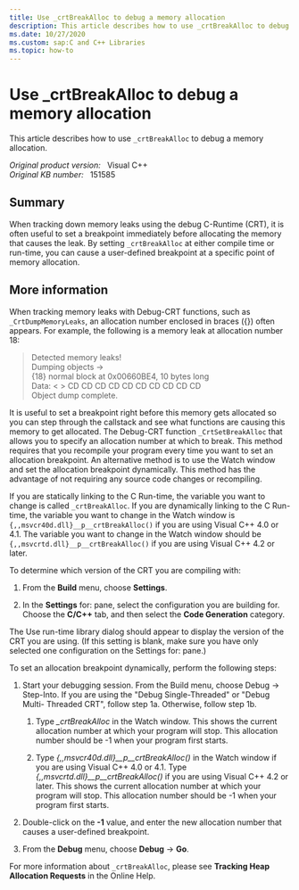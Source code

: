 ```yaml
---
title: Use _crtBreakAlloc to debug a memory allocation
description: This article describes how to use _crtBreakAlloc to debug a memory allocation.
ms.date: 10/27/2020
ms.custom: sap:C and C++ Libraries
ms.topic: how-to
---
```

# Use _crtBreakAlloc to debug a memory allocation

This article describes how to use `_crtBreakAlloc` to debug a memory allocation.

_Original product version:_ &nbsp; Visual C++  
_Original KB number:_ &nbsp; 151585

## Summary

When tracking down memory leaks using the debug C-Runtime (CRT), it is often useful to set a breakpoint immediately before allocating the memory that causes the leak. By setting `_crtBreakAlloc` at either compile time or run-time, you can cause a user-defined breakpoint at a specific point of memory allocation.

## More information

When tracking memory leaks with Debug-CRT functions, such as `_CrtDumpMemoryLeaks`, an allocation number enclosed in braces ({}) often appears. For example, the following is a memory leak at allocation number 18:

> Detected memory leaks!  
Dumping objects ->  
{18} normal block at 0x00660BE4, 10 bytes long  
Data: < > CD CD CD CD CD CD CD CD CD CD  
Object dump complete.  

It is useful to set a breakpoint right before this memory gets allocated so you can step through the callstack and see what functions are causing this memory to get allocated. The Debug-CRT function `_CrtSetBreakAlloc` that allows you to specify an allocation number at which to break. This method requires that you recompile your program every time you want to set an allocation breakpoint. An alternative method is to use the Watch window and set the allocation breakpoint dynamically. This method has the advantage of not requiring any source code changes or recompiling.

If you are statically linking to the C Run-time, the variable you want to change is called `_crtBreakAlloc`. If you are dynamically linking to the C Run-time, the variable you want to change in the Watch window is `{,,msvcr40d.dll}__p__crtBreakAlloc()` if you are using Visual C++ 4.0 or 4.1. The variable you want to change in the Watch window should be `{,,msvcrtd.dll}__p__crtBreakAlloc()` if you are using Visual C++ 4.2 or later.

To determine which version of the CRT you are compiling with:

1. From the **Build** menu, choose **Settings**.

2. In the **Settings** for: pane, select the configuration you are building for. Choose the **C/C++** tab, and then select the **Code Generation** category.

The Use run-time library dialog should appear to display the version of the CRT you are using. (If this setting is blank, make sure you have only selected one configuration on the Settings for: pane.)

To set an allocation breakpoint dynamically, perform the following steps:

1. Start your debugging session. From the Build menu, choose Debug -> Step-Into. If you are using the "Debug Single-Threaded" or "Debug Multi- Threaded CRT", follow step 1a. Otherwise, follow step 1b.

    1. Type *_crtBreakAlloc* in the Watch window. This shows the current allocation number at which your program will stop. This allocation number should be -1 when your program first starts.

    2. Type *{,,msvcr40d.dll}__p__crtBreakAlloc()* in the Watch window if you are using Visual C++ 4.0 or 4.1. Type *{,,msvcrtd.dll}__p__crtBreakAlloc()* if you are using Visual C++ 4.2 or later. This shows the current allocation number at which your program will stop. This allocation number should be -1 when your program first starts.

2. Double-click on the **-1** value, and enter the new allocation number that causes a user-defined breakpoint.

3. From the **Debug** menu, choose **Debug** -> **Go**.

For more information about `_crtBreakAlloc`, please see **Tracking Heap Allocation Requests** in the Online Help.
